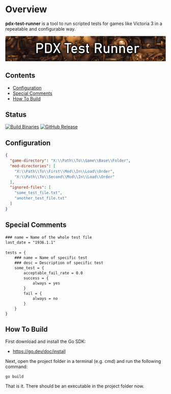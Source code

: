 # Overview

**pdx-test-runner** is a tool to run scripted tests for games like Victoria 3 in a repeatable and configurable way.

![Title Icon](github_icon_readme.jpg)

## Contents

* [Configuration](#configuration)
* [Special Comments](#special-comments)
* [How To Build](#how-to-build)

## Status

[![Build Binaries](https://github.com/kaiser-chris/pdx-test-runner/actions/workflows/build.yaml/badge.svg)](https://github.com/kaiser-chris/pdx-test-runner/actions/workflows/build.yaml)
[![GitHub Release](https://img.shields.io/github/v/release/kaiser-chris/pdx-test-runner?display_name=release&label=Current%20Version&color=blue)](https://github.com/kaiser-chris/pdx-test-runner/releases)

## Configuration

```json
{
  "game-directory": "X:\\Path\\To\\Game\\Base\\Folder",
  "mod-directories": [
    "X:\\Path\\To\\First\\Mod\\In\\Load\\Order",
    "X:\\Path\\To\\Second\\Mod\\In\\Load\\Order"
  ],
  "ignored-files": [
    "some_test_file.txt",
    "another_test_file.txt"
  ]
}
```

## Special Comments

```
### name = Name of the whole test file
last_date = "1936.1.1"

tests = {
    ### name = Name of specific test
    ### desc = Description of specific test
	some_test = {
        acceptable_fail_rate = 0.0
		success = {
            always = yes
		}
		fail = {
            always = no
		}
	}
}
```

## How To Build

First download and install the Go SDK:

- https://go.dev/doc/install

Next, open the project folder in a terminal (e.g. cmd) and run the following command:

```
go build
```

That is it. There should be an executable in the project folder now.